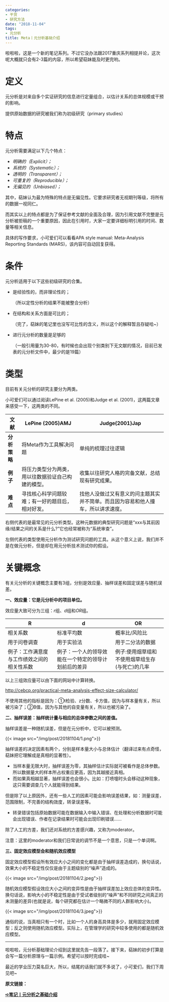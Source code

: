 ```yaml
---
categories:
- 干货
- 研究方法
date: "2018-11-04"
tags:
- 元分析
title: Meta丨元分析基础介绍
---
```


啦啦啦，这是一个新的笔记系列。不过它没办法跟2017重庆系列相提并论，这次呢大概就只会有2-3篇的内容，所以希望萜妹能及时更完哟。

<!--more-->

# **定义**

元分析是对来自多个实证研究的信息进行定量组合，以估计关系的总体规模或干预的影响。

提供原始数据的研究被我们称为初级研究（primary studies）


# **特点**

元分析需要满足以下几个特点：

- *明确的（Explicit）；*
- *系统的（Systematic）；*
- *透明的（Transparent）；*
- *可重复的（Reproducible）；*
- *无偏见的（Unbiased）；*

其中，萜妹认为最为特殊的特点是无偏见性。它要求研究者无视期刊等级，将所有的数据一视同仁。

而其实以上的特点都是为了保证参考文献的全面及合理，因为引用文献不完整是元分析被拒稿的一个重要原因，因此在引用时，大家一定要详细标明引用的时间、数量等相关信息。

具体的写作要求，小可爱们可以看看APA style manual: Meta-Analysis Reporting Standards (MARS)，该内容可自动回复获得。

# **条件**

元分析适用于以下这些初级研究的合集。

- 是经验性的，而非理论性的；

  （所以定性分析的结果不能被整合分析）

- 在结构和关系方面是可比的；

  （完了，萜妹的笔记里也没写可比性的含义，所以这个的解释暂且存疑哈~）

- 进行元分析的数量是足够的

  （一般引用量为30-80，有时候也会出现个别类别下无文献的情况，目前已发表的元分析文件中，最少的是19篇）

# **类型**

目前有关元分析的研究主要分为两类。

小可爱们可以通过阅读LePine et al. (2005)和Judge et al. (2001)，这两篇文章来感受一下，这两类的不同。

|文献|LePine (2005)AMJ|Judge(2001)Jap|
| ---- | ---- | ---- | 
|**分析策略**|将Meta作为工具解决问题|单纯的梳理过往逻辑|
|**例子**|将压力类型分为两类，用以往数据验证自己构建的模型。|收集以往研究人格的完备文献，总结现有研究成果。|
|**难点**|寻找核心科学问题较难；有一好的题目后，相对好发。|找他人没做过又有意义的问主题其实并不简单。而且因为容易和他人撞车，所以讲求速度。|

右侧代表的是最常见的元分析类型。这种元数据的典型研究问题是“xxx与其前因缘/结果之间的关系是什么?”它也经常被称为“系统审查”。

左侧代表的类型使用元分析作为测试研究问题的工具。从这个意义上说，我们并不是在做元分析，但是却在用元分析技术测试你的假设。

# **关键概念**

有关元分析的关键概念主要有3组，分别是效应量、抽样误差和固定误差与随机误差。

**一、效应量：它是元分析中的项目单位。**

效应量大致可分为三组：*r*组、*d*组和*OR*组。

|**R**|**d**|**OR**|
| ---- | ---- | ---- | 
|相关系数|标准平均数|概率比/风险比|
|用于问卷调查|用于实验法|用于二分法的数据|
|例子：工作满意度与工作绩效之间的相关性系数|例子：一个人的领导效能在一个特定的领导计划前后的差异|例子:使用烟草组和不使用烟草组生存(与死亡)的几率|

以上三组效应量可以由下面的网站中计算转换。

http://cebcp.org/practical-meta-analysis-effect-size-calculator/

不使用其他的指标是因为：①t检验、z分数、卡方值，因为与样本量有关，所以被污染了；②B值，因为与其他的自变量有关，所以也被污染了。

**二、抽样误差：抽样统计量与相应的总体参数之间的差值。**

抽样误差是一种随机误差，但是在元分析中，它可以被预测。

{{< image src="/img/post/20181104/1.png">}}

抽样误差的决定因素有两个，分别是样本量大小与总体估计（翻译过来有点奇怪，萜妹把它理解成是真相的显著性）。

- 当样本量无限大时，抽样误差为零，其抽样估计实际就可被看作是总体参数。所以数据量大的样本所占权重应更高，因为其越接近真相。
- 而如果真相越显著，抽样误差也会很小。比如：打喷嚏时头会移动这种现象，这只需要调查几个人就能得到结果。

但是除了以上原因外，还有一些人工的因素可能会影响误差结果，如：测量误差，范围限制，不完善的结构效度，转录误差等。

- 转录错误包括原始数据可能在数据输入中输入错误、在处理和分析数据时可能会出现错误、作者在记录结果时可能会出现印刷错误……

除了人工的方差，我们还对系统的方差感兴趣，又称为moderator。

注意：这里的moderator和我们日常说的调节不是一个意思，只是一个单词啊。

**三、固定效应模型会和随机效应模型**

固定效应模型假设所有效应大小之间的变化都是由于抽样误差造成的，换句话说，效果大小的不稳定性仅仅是由于主题级别的“噪声”造成的。

{{< image src="/img/post/20181104/2.jpeg">}}

随机效应模型假设效应大小之间的变异性是由于抽样误差加上效应总体的变异性。换句话说，影响大小的不稳定性是由于受试者级别的“噪声”和不同研究之间真正的未测量的差异(也就是说，每个研究都在估计一个略微不同的人群影响大小)。

{{< image src="/img/post/20181104/3.jpeg">}}

通俗的说，当真相只有一个时，比如一个人的身高具体是多少，就用固定效应模型；反之则使用随机效应模型。实际上，在管理学的研究中较多使用的都是随机效应模型。

---

啦啦啦，元分析基础理论介绍到这里就先告一段落了。接下来，萜妹的初步打算是会写一篇分析原理与一篇示例。希望可以按时完成哇~

最近的学业压力莫名巨大，所以，结尾的话我们就不多说了，小可爱们，我们下周见吧~

**原文链接：**

**[➪笔记丨元分析之基础介绍](https://mp.weixin.qq.com/s?__biz=MzIwMDk1OTM2OQ==&mid=2247484537&idx=1&sn=dea9af3481b83159053d34a6e0060359&chksm=96f4709fa183f989a94c1c2e9cbfaea746c2a2d61fbfd3f89af1d30ca9fc6f3ebbe390a3fa27&token=1746106175&lang=zh_CN&scene=21#wechat_redirect)**